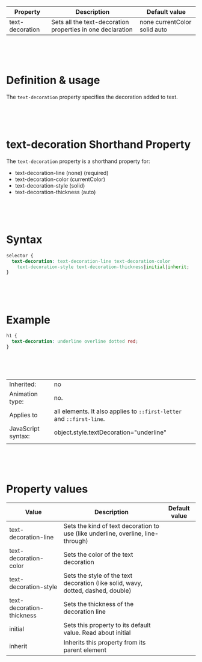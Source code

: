 | Property        | Description                                                | Default value                |
| --------------- | ---------------------------------------------------------- | ---------------------------- |
| text-decoration | Sets all the text-decoration properties in one declaration | none currentColor solid auto |

&nbsp;

&nbsp;

# Definition & usage

The `text-decoration` property specifies the decoration added to text.

&nbsp;

&nbsp;

# text-decoration Shorthand Property

The `text-decoration` property is a shorthand property for:

- text-decoration-line (none) (required)
- text-decoration-color (currentColor)
- text-decoration-style (solid)
- text-decoration-thickness (auto)

&nbsp;

&nbsp;

# Syntax

```css
selector {
  text-decoration: text-decoration-line text-decoration-color
    text-decoration-style text-decoration-thickness|initial|inherit;
}
```

&nbsp;

&nbsp;

# Example

```css
h1 {
  text-decoration: underline overline dotted red;
}
```

&nbsp;

&nbsp;

|                    |                                                                       |
| ------------------ | --------------------------------------------------------------------- |
| Inherited:         | no                                                                    |
| Animation type:    | no.                                                                   |
| Applies to         | all elements. It also applies to `::first-letter` and `::first-line`. |
| JavaScript syntax: | object.style.textDecoration="underline"                               |
|                    |                                                                       |

&nbsp;

&nbsp;

# Property values

| Value                     | Description                                                                      | Default value |
| ------------------------- | -------------------------------------------------------------------------------- | ------------- |
| text-decoration-line      | Sets the kind of text decoration to use (like underline, overline, line-through) |
| text-decoration-color     | Sets the color of the text decoration                                            |
| text-decoration-style     | Sets the style of the text decoration (like solid, wavy, dotted, dashed, double) |
| text-decoration-thickness | Sets the thickness of the decoration line                                        |
| initial                   | Sets this property to its default value. Read about initial                      |
| inherit                   | Inherits this property from its parent element                                   |
